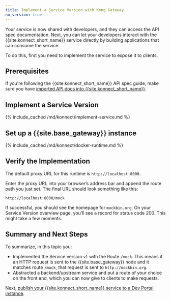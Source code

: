 ```yaml
---
title: Implement a Service Version with Kong Gateway
no_version: true
---
```


Your service is now shared with developers, and they can access the API spec
documentation. Next, you can let your developers interact with the {{site.konnect_short_name}}
service directly by building applications that can consume the service.

To do this, first you need to implement the service to expose it to clients.

## Prerequisites

If you're following the {{site.konnect_short_name}} API spec guide,
make sure you have [imported API docs into {{site.konnect_short_name}}](/konnect/getting-started/spec/service/).

## Implement a Service Version

{% include_cached /md/konnect/implement-service.md %}

## Set up a {{site.base_gateway}} instance

{% include_cached /md/konnect/docker-runtime.md %}

## Verify the Implementation

The default proxy URL for this runtime is `http://localhost:8000`.

Enter the proxy URL into your browser’s address bar and append the route path
you just set. The final URL should look something like this:

```
http://localhost:8000/mock
```

If successful, you should see the homepage for `mockbin.org`. On your Service
Version overview page, you’ll see a record for status code 200. This might
take a few moments.

## Summary and Next Steps

To summarize, in this topic you:

* Implemented the Service version `v1` with the Route `/mock`. This means if an HTTP
request is sent to the {{site.base_gateway}} node and it matches route `/mock`, that
request is sent to `http://mockbin.org`.
* Abstracted a backend/upstream service and put a route of your choice on the
front end, which you can now give to clients to make requests.

Next, [publish your {{site.konnect_short_name}} service to a Dev Portal instance](/konnect/getting-started/spec/publish/).
